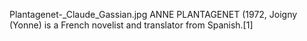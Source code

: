 Plantagenet-_Claude_Gassian.jpg ANNE PLANTAGENET (1972, Joigny (Yonne) is a French novelist and translator from Spanish.[1]
